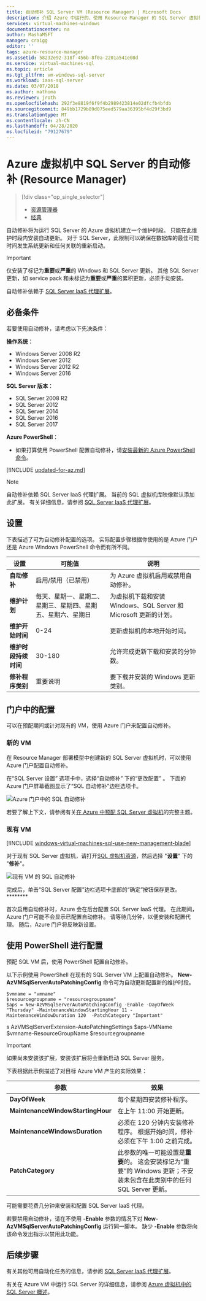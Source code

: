 ```yaml
---
title: 自动修补 SQL Server VM (Resource Manager) | Microsoft Docs
description: 介绍 Azure 中运行的、使用 Resource Manager 的 SQL Server 虚拟机的自动修补功能。
services: virtual-machines-windows
documentationcenter: na
author: MashaMSFT
manager: craigg
editor: ''
tags: azure-resource-manager
ms.assetid: 58232e92-318f-456b-8f0a-2201a541e08d
ms.service: virtual-machines-sql
ms.topic: article
ms.tgt_pltfrm: vm-windows-sql-server
ms.workload: iaas-sql-server
ms.date: 03/07/2018
ms.author: mathoma
ms.reviewer: jroth
ms.openlocfilehash: 292f3e8819f6f9f4b2989423814e02dfcfb4bfdb
ms.sourcegitcommit: 849bb1729b89d075eed579aa36395bf4d29f3bd9
ms.translationtype: MT
ms.contentlocale: zh-CN
ms.lasthandoff: 04/28/2020
ms.locfileid: "79127679"
---
```

# <a name="automated-patching-for-sql-server-in-azure-virtual-machines-resource-manager"></a>Azure 虚拟机中 SQL Server 的自动修补 (Resource Manager)
> [!div class="op_single_selector"]
> * [资源管理器](virtual-machines-windows-sql-automated-patching.md)
> * [经典](../sqlclassic/virtual-machines-windows-classic-sql-automated-patching.md)

自动修补将为运行 SQL Server 的 Azure 虚拟机建立一个维护时段。 只能在此维护时段内安装自动更新。 对于 SQL Server，此限制可以确保在数据库的最佳可能时间发生系统更新和任何关联的重新启动。 

> [!IMPORTANT]
> 仅安装了标记为**重要**或**严重**的 Windows 和 SQL Server 更新。 其他 SQL Server 更新，如 service pack 和未标记为**重要**或**严重**的累积更新，必须手动安装。 

自动修补依赖于 [SQL Server IaaS 代理扩展](virtual-machines-windows-sql-server-agent-extension.md)。

## <a name="prerequisites"></a>必备条件
若要使用自动修补，请考虑以下先决条件：

**操作系统**：

* Windows Server 2008 R2
* Windows Server 2012
* Windows Server 2012 R2
* Windows Server 2016

**SQL Server 版本**：

* SQL Server 2008 R2
* SQL Server 2012
* SQL Server 2014
* SQL Server 2016
* SQL Server 2017

**Azure PowerShell**：

* 如果打算使用 PowerShell 配置自动修补，请[安装最新的 Azure PowerShell 命令](/powershell/azure/overview)。

[!INCLUDE [updated-for-az.md](../../../../includes/updated-for-az.md)]

> [!NOTE]
> 自动修补依赖 SQL Server IaaS 代理扩展。 当前的 SQL 虚拟机库映像默认添加此扩展。 有关详细信息，请参阅 [SQL Server IaaS 代理扩展](virtual-machines-windows-sql-server-agent-extension.md)。
> 
> 

## <a name="settings"></a>设置
下表描述了可为自动修补配置的选项。 实际配置步骤根据你使用的是 Azure 门户还是 Azure Windows PowerShell 命令而有所不同。

| 设置 | 可能值 | 说明 |
| --- | --- | --- |
| **自动修补** |启用/禁用（已禁用） |为 Azure 虚拟机启用或禁用自动修补。 |
| **维护计划** |每天、星期一、星期二、星期三、星期四、星期五、星期六、星期日 |为虚拟机下载和安装 Windows、SQL Server 和 Microsoft 更新的计划。 |
| **维护开始时间** |0-24 |更新虚拟机的本地开始时间。 |
| **维护时段持续时间** |30-180 |允许完成更新下载和安装的分钟数。 |
| **修补程序类别** |重要说明 | 要下载并安装的 Windows 更新类别。|

## <a name="configuration-in-the-portal"></a>门户中的配置
可以在预配期间或针对现有的 VM，使用 Azure 门户来配置自动修补。

### <a name="new-vms"></a>新的 VM
在 Resource Manager 部署模型中创建新的 SQL Server 虚拟机时，可以使用 Azure 门户配置自动修补。

在“SQL Server 设置”  选项卡中，选择“自动修补”  下的“更改配置”  。 下面的 Azure 门户屏幕截图显示了“SQL 自动修补”边栏选项卡。 

![Azure 门户中的 SQL 自动修补](./media/virtual-machines-windows-sql-automated-patching/azure-sql-arm-patching.png)

若要了解上下文，请参阅有关[在 Azure 中预配 SQL Server 虚拟机](virtual-machines-windows-portal-sql-server-provision.md)的完整主题。

### <a name="existing-vms"></a>现有 VM

[!INCLUDE [windows-virtual-machines-sql-use-new-management-blade](../../../../includes/windows-virtual-machines-sql-new-resource.md)]

对于现有 SQL Server 虚拟机，请打开[SQL 虚拟机资源](virtual-machines-windows-sql-manage-portal.md#access-the-sql-virtual-machines-resource)，然后选择 "**设置**" 下的 "**修补**"。 

![现有 VM 的 SQL 自动修补](./media/virtual-machines-windows-sql-automated-patching/azure-sql-rm-patching-existing-vms.png)


完成后，单击“SQL Server 配置”边栏选项卡底部的“确定”按钮保存更改。********

首次启用自动修补时，Azure 会在后台配置 SQL Server IaaS 代理。 在此期间，Azure 门户可能不会显示已配置自动修补。 请等待几分钟，以便安装和配置代理。 随后，Azure 门户将反映新设置。

## <a name="configuration-with-powershell"></a>使用 PowerShell 进行配置
预配 SQL VM 后，使用 PowerShell 配置自动修补。

以下示例使用 PowerShell 在现有的 SQL Server VM 上配置自动修补。 **New-AzVMSqlServerAutoPatchingConfig** 命令可为自动更新配置新的维护时段。

    $vmname = "vmname"
    $resourcegroupname = "resourcegroupname"
    $aps = New-AzVMSqlServerAutoPatchingConfig -Enable -DayOfWeek "Thursday" -MaintenanceWindowStartingHour 11 -MaintenanceWindowDuration 120  -PatchCategory "Important"
s AzVMSqlServerExtension-AutoPatchingSettings $aps-VMName $vmname-ResourceGroupName $resourcegroupname

> [!IMPORTANT]
> 如果尚未安装该扩展，安装该扩展将会重新启动 SQL Server 服务。

下表根据此示例描述了对目标 Azure VM 产生的实际效果：

| 参数 | 效果 |
| --- | --- |
| **DayOfWeek** |每个星期四安装修补程序。 |
| **MaintenanceWindowStartingHour** |在上午 11:00 开始更新。 |
| **MaintenanceWindowsDuration** |必须在 120 分钟内安装修补程序。 根据开始时间，修补必须在下午 1:00 之前完成。 |
| **PatchCategory** |此参数的唯一可能设置是**重要**的。 这会安装标记为“重要”的 Windows 更新；不安装未包含在此类别中的任何 SQL Server 更新。 |

可能需要花费几分钟来安装和配置 SQL Server IaaS 代理。

若要禁用自动修补，请在不使用 **-Enable** 参数的情况下对 **New-AzVMSqlServerAutoPatchingConfig** 运行同一脚本。 缺少 **-Enable** 参数将向该命令发出指示以禁用此功能。

## <a name="next-steps"></a>后续步骤
有关其他可用自动化任务的信息，请参阅 [SQL Server IaaS 代理扩展](virtual-machines-windows-sql-server-agent-extension.md)。

有关在 Azure VM 中运行 SQL Server 的详细信息，请参阅 [Azure 虚拟机中的 SQL Server 概述](virtual-machines-windows-sql-server-iaas-overview.md)。

